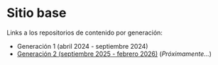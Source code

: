 # Sitio base

Links a los repositorios de contenido por generación:

- Generación 1 (abril 2024 - septiembre 2024)
- [Generación 2 (septiembre 2025 - febrero 2026)]() (_Próximamente..._)